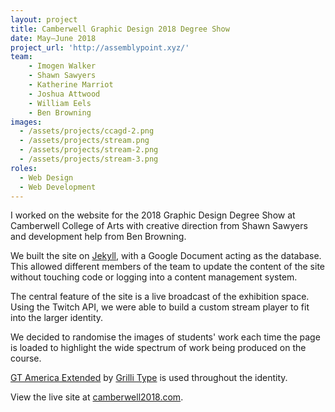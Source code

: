 ```yaml
---
layout: project
title: Camberwell Graphic Design 2018 Degree Show
date: May—June 2018
project_url: 'http://assemblypoint.xyz/'
team:
    - Imogen Walker
    - Shawn Sawyers
    - Katherine Marriot
    - Joshua Attwood
    - William Eels
    - Ben Browning
images: 
  - /assets/projects/ccagd-2.png
  - /assets/projects/stream.png
  - /assets/projects/stream-2.png
  - /assets/projects/stream-3.png
roles:
  - Web Design
  - Web Development
---
```


I worked on the website for the 2018 Graphic Design Degree Show at Camberwell College of Arts with creative direction from Shawn Sawyers and development help from Ben Browning.  

We built the site on [Jekyll](https://jekyllrb.com/), with a Google Document acting as the database. This allowed different members of the team to update the content of the site without touching code or logging into a content management system.

The central feature of the site is a live broadcast of the exhibition space. Using the Twitch API, we were able to build a custom stream player to fit into the larger identity.

We decided to randomise the images of students' work each time the page is loaded to highlight the wide spectrum of work being produced on the course. 

[GT America Extended](http://www.gt-america.com/) by [Grilli Type](https://www.grillitype.com/) is used throughout the identity.

View the live site at [camberwell2018.com](http://camberwell2018.com/).